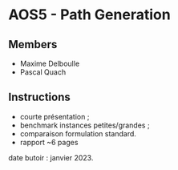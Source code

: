 # AOS5 - Path Generation

## Members

- Maxime Delboulle
- Pascal Quach

## Instructions

- courte présentation ;
- benchmark instances petites/grandes ; 
- comparaison formulation standard.
- rapport ~6 pages

date butoir : janvier 2023.

